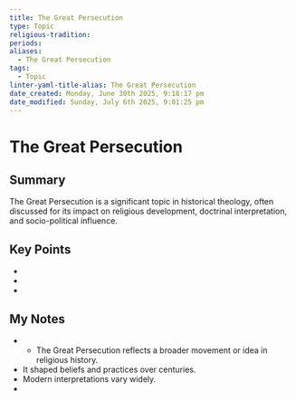```yaml
---
title: The Great Persecution
type: Topic
religious-tradition: 
periods: 
aliases:
  - The Great Persecution
tags:
  - Topic
linter-yaml-title-alias: The Great Persecution
date_created: Monday, June 30th 2025, 9:18:17 pm
date_modified: Sunday, July 6th 2025, 9:01:25 pm
---
```


# The Great Persecution

## Summary
The Great Persecution is a significant topic in historical theology, often discussed for its impact on religious development, doctrinal interpretation, and socio-political influence.

## Key Points
- 
- 
- 

## My Notes
- - The Great Persecution reflects a broader movement or idea in religious history.
- It shaped beliefs and practices over centuries.
- Modern interpretations vary widely.
- 
